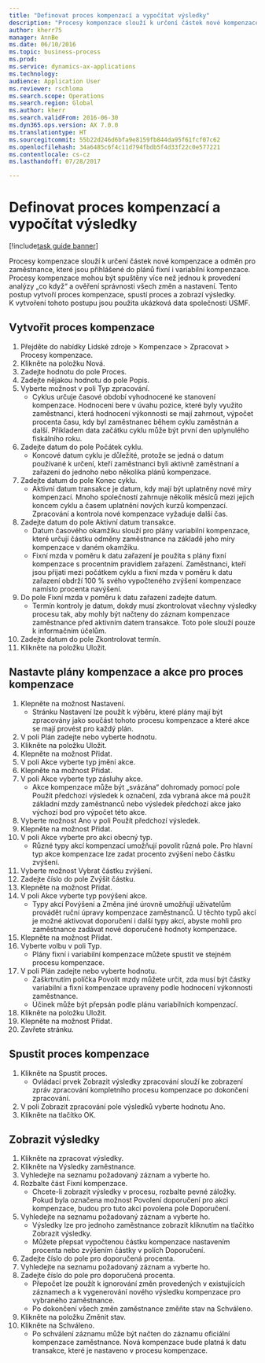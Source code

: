 ```yaml
--- 
title: "Definovat proces kompenzací a vypočítat výsledky"
description: "Procesy kompenzace slouží k určení částek nové kompenzace a odměn pro zaměstnance, které jsou přihlášené do plánů fixní i variabilní kompenzace."
author: kherr75
manager: AnnBe
ms.date: 06/10/2016
ms.topic: business-process
ms.prod: 
ms.service: dynamics-ax-applications
ms.technology: 
audience: Application User
ms.reviewer: rschloma
ms.search.scope: Operations
ms.search.region: Global
ms.author: kherr
ms.search.validFrom: 2016-06-30
ms.dyn365.ops.version: AX 7.0.0
ms.translationtype: HT
ms.sourcegitcommit: 55b22d246d6bfa9e8159fb844da95f61fcf07c62
ms.openlocfilehash: 34a6485c6f4c11d794fbdb5f4d33f22c0e577221
ms.contentlocale: cs-cz
ms.lasthandoff: 07/28/2017

---
```

# <a name="define-compensation-process-and-calculate-results"></a>Definovat proces kompenzací a vypočítat výsledky

[!include[task guide banner](../../includes/task-guide-banner.md)]

Procesy kompenzace slouží k určení částek nové kompenzace a odměn pro zaměstnance, které jsou přihlášené do plánů fixní i variabilní kompenzace. Procesy kompenzace mohou být spuštěny více než jednou k provedení analýzy „co když“ a ověření správnosti všech změn a nastavení. Tento postup vytvoří proces kompenzace, spustí proces a zobrazí výsledky. K vytvoření tohoto postupu jsou použita ukázková data společnosti USMF.


## <a name="create-a-compensation-process"></a>Vytvořit proces kompenzace
1. Přejděte do nabídky Lidské zdroje > Kompenzace > Zpracovat > Procesy kompenzace.
2. Klikněte na položku Nová.
3. Zadejte hodnotu do pole Proces.
4. Zadejte nějakou hodnotu do pole Popis.
5. Vyberte možnost v poli Typ zpracování.
    * Cyklus určuje časové období vyhodnocené ke stanovení kompenzace. Hodnocení bere v úvahu pozice, které byly využito zaměstnanci, která hodnocení výkonnosti se mají zahrnout, výpočet procenta času, kdy byl zaměstnanec během cyklu zaměstnán a další. Příkladem data začátku cyklu může být první den uplynulého fiskálního roku.  
6. Zadejte datum do pole Počátek cyklu.
    * Koncové datum cyklu je důležité, protože se jedná o datum používané k určení, kteří zaměstnanci byli aktivně zaměstnaní a zařazeni do jednoho nebo několika plánů kompenzace.  
7. Zadejte datum do pole Konec cyklu.
    * Aktivní datum transakce je datum, kdy mají být uplatněny nové míry kompenzací. Mnoho společností zahrnuje několik měsíců mezi jejich koncem cyklu a časem uplatnění nových kurzů kompenzací. Zpracování a kontrola nové kompenzace vyžaduje další čas.  
8. Zadejte datum do pole Aktivní datum transakce.
    * Datum časového okamžiku slouží pro plány variabilní kompenzace, které určují částku odměny zaměstnance na základě jeho míry kompenzace v daném okamžiku.  
    * Fixní mzda v poměru k datu zařazení je použita s plány fixní kompenzace s procentním pravidlem zařazení.  Zaměstnanci, kteří jsou přijati mezi počátkem cyklu a fixní mzda v poměru k datu zařazení obdrží 100 % svého vypočteného zvýšení kompenzace namísto procenta navýšení.  
9. Do pole Fixní mzda v poměru k datu zařazení zadejte datum.
    * Termín kontroly je datum, dokdy musí zkontrolovat všechny výsledky procesu tak, aby mohly být načteny do záznam kompenzace zaměstnance před aktivním datem transakce. Toto pole slouží pouze k informačním účelům.  
10. Zadejte datum do pole Zkontrolovat termín.
11. Klikněte na položku Uložit.

## <a name="setup-the-compensation-plans-and-actions-for-a-compensation-process"></a>Nastavte plány kompenzace a akce pro proces kompenzace
1. Klepněte na možnost Nastavení.
    * Stránku Nastavení lze použít k výběru, které plány mají být zpracovány jako součást tohoto procesu kompenzace a které akce se mají provést pro každý plán.  
2. V poli Plán zadejte nebo vyberte hodnotu.
3. Klikněte na položku Uložit.
4. Klepněte na možnost Přidat.
5. V poli Akce vyberte typ jmění akce.
6. Klepněte na možnost Přidat.
7. V poli Akce vyberte typ zásluhy akce.
    * Akce kompenzace může být „svázána“ dohromady pomocí pole Použít předchozí výsledek k označení, zda vybraná akce má použít základní mzdy zaměstnanců nebo výsledek předchozí akce jako výchozí bod pro výpočet této akce.  
8. Vyberte možnost Ano v poli Použít předchozí výsledek.
9. Klepněte na možnost Přidat.
10. V poli Akce vyberte pro akci obecný typ.
    * Různé typy akcí kompenzací umožňují povolit různá pole. Pro hlavní typ akce kompenzace lze zadat procento zvýšení nebo částku zvýšení.  
11. Vyberte možnost Vybrat částku zvýšení.
12. Zadejte číslo do pole Zvýšit částku.
13. Klepněte na možnost Přidat.
14. V poli Akce vyberte typ povýšení akce.
    * Typy akcí Povýšení a Změna jiné úrovně umožňují uživatelům provádět ruční úpravy kompenzace zaměstnanců. U těchto typů akcí je možné aktivovat doporučení i další typy akcí, abyste mohli pro zaměstnance zadávat nové doporučené hodnoty kompenzace.  
15. Klepněte na možnost Přidat.
16. Vyberte volbu v poli Typ.
    * Plány fixní i variabilní kompenzace můžete spustit ve stejném procesu kompenzace.  
17. V poli Plán zadejte nebo vyberte hodnotu.
    * Zaškrtnutím políčka Povolit mzdy můžete určit, zda musí být částky variabilní a fixní kompenzace upraveny podle hodnocení výkonnosti zaměstnance.  
    * Účinek může být přepsán podle plánu variabilních kompenzací.  
18. Klikněte na položku Uložit.
19. Klepněte na možnost Přidat.
20. Zavřete stránku.

## <a name="run-the-compensation-process"></a>Spustit proces kompenzace
1. Klikněte na Spustit proces.
    * Ovládací prvek Zobrazit výsledky zpracování slouží ke zobrazení zpráv zpracování kompletního procesu kompenzace po dokončení zpracování.  
2. V poli Zobrazit zpracování pole výsledků vyberte hodnotu Ano.
3. Klikněte na tlačítko OK.

## <a name="view-the-results"></a>Zobrazit výsledky
1. Klikněte na zpracovat výsledky.
2. Klikněte na Výsledky zaměstnance.
3. Vyhledejte na seznamu požadovaný záznam a vyberte ho.
4. Rozbalte část Fixní kompenzace.
    * Chcete-li zobrazit výsledky v procesu, rozbalte pevné záložky. Pokud byla označena možnost Povolení doporučení pro akci kompenzace, budou pro tuto akci povolena pole Doporučení.  
5. Vyhledejte na seznamu požadovaný záznam a vyberte ho.
    * Výsledky lze pro jednoho zaměstnance zobrazit kliknutím na tlačítko Zobrazit výsledky.  
    * Můžete přepsat vypočtenou částku kompenzace nastavením procenta nebo zvýšením částky v polích Doporučení.  
6. Zadejte číslo do pole pro doporučená procenta.
7. Vyhledejte na seznamu požadovaný záznam a vyberte ho.
8. Zadejte číslo do pole pro doporučená procenta.
    * Přepočet lze použít k ignorování změn provedených v existujících záznamech a k vygenerování nového výsledku kompenzace pro vybraného zaměstnance.  
    * Po dokončení všech změn zaměstnance změňte stav na Schváleno.  
9. Klikněte na položku Změnit stav.
10. Klikněte na Schváleno.
    * Po schválení záznamu může být načten do záznamu oficiální kompenzace zaměstnance. Nová kompenzace bude platná k datu transakce, které je nastaveno v procesu kompenzace.  


